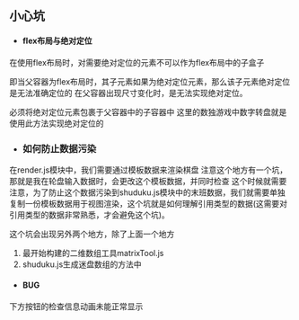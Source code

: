 ## 小心坑

* #### flex布局与绝对定位

在使用flex布局时，对需要绝对定位的元素不可以作为flex布局中的子盒子

即当父容器为flex布局时，其子元素如果为绝对定位元素，那么该子元素绝对定位是无法准确定位的
在父容器出现尺寸变化时，是无法实现绝对定位。

必须将绝对定位元素包裹于父容器中的子容器中
这里的数独游戏中数字转盘就是使用此方法实现绝对定位的

* ### 如何防止数据污染

在render.js模块中，我们需要通过模板数据来渲染棋盘
注意这个地方有一个坑，那就是我在轮盘输入数据时，会更改这个模板数据，并同时检查
这个时候就需要注意，为了防止这个数据污染到shuduku.js模块中的末班数据，我们就需要单独复制一份模板数据用于视图渲染，这个坑就是如何理解引用类型的数据(这需要对引用类型的数据非常熟悉，才会避免这个坑)。

这个坑会出现另外两个地方，除了上面一个地方

1. 最开始构建的二维数组工具matrixTool.js
2. shuduku.js生成迷盘数组的方法中


* #### BUG

下方按钮的检查信息动画未能正常显示


